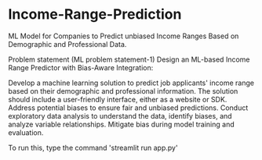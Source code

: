 # Income-Range-Prediction
ML Model for Companies to Predict unbiased Income Ranges Based on Demographic and Professional Data.

Problem statement (ML problem statement-1)
Design an ML-based Income Range Predictor with Bias-Aware Integration:

Develop a machine learning solution to predict job applicants' income range based on their demographic and professional information. The solution should include a user-friendly interface, either as a website or SDK. Address potential biases to ensure fair and unbiased predictions. Conduct exploratory data analysis to understand the data, identify biases, and analyze variable relationships. Mitigate bias during model training and evaluation.

To run this, type the command 'streamlit run app.py'
